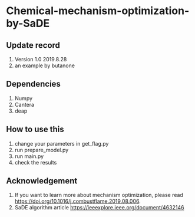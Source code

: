 # Chemical-mechanism-optimization-by-SaDE
## Update record
1. Version 1.0 2019.8.28
2. an example by butanone

## Dependencies
1. Numpy
2. Cantera
3. deap

## How to use this 
1. change your parameters in get_flag.py
2. run prepare_model.py
3. run main.py
4. check the results

## Acknowledgement
1. If you want to learn more about mechanism optimization, please read https://doi.org/10.1016/j.combustflame.2019.08.006.
2. SaDE algorithm article  https://ieeexplore.ieee.org/document/4632146

